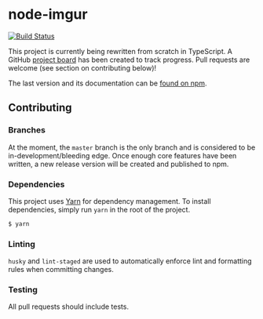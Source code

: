 # node-imgur

[![Build Status](https://travis-ci.org/kaimallea/node-imgur.svg?branch=master)](https://travis-ci.org/kaimallea/node-imgur)

This project is currently being rewritten from scratch in TypeScript. A GitHub [project board](https://github.com/kaimallea/node-imgur/projects/1) has been created to track progress. Pull requests are welcome (see section on contributing below)!

The last version and its documentation can be [found on npm](https://www.npmjs.com/package/imgur).

## Contributing

### Branches

At the moment, the `master` branch is the only branch and is considered to be in-development/bleeding edge. Once enough core features have been written, a new release version will be created and published to npm.

### Dependencies

This project uses [Yarn](https://yarnpkg.com/en/) for dependency management. To install dependencies, simply run `yarn` in the root of the project.

```bash
$ yarn
```

### Linting

`husky` and `lint-staged` are used to automatically enforce lint and formatting rules when committing changes.

### Testing

All pull requests should include tests.
